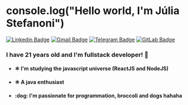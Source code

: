 # console.log("Hello world, I'm Júlia Stefanoni")
[![Linkedin Badge](https://img.shields.io/badge/-juliastefanoni-blue?style=flat-square&logo=Linkedin&logoColor=white&link=https://www.linkedin.com/in/juliastefanonidev/)](https://www.linkedin.com/in/juliastefanonidev/)
[![Gmail Badge](https://img.shields.io/badge/-juliastefanonidev@gmail.com-c14438?style=flat-square&logo=Gmail&logoColor=white&link=mailto:juliastefanonidev@gmail.com)](mailto:juliastefanonidev@gmail.com)
[![Telegram Badge](https://img.shields.io/badge/-juliastefanonidev-blue?style=flat-square&logo=Telegram&logoColor=white&link=https://t.me/juliastefanoni)](https://t.me/juliastefanoni)
[![GitLab Badge](https://img.shields.io/badge/-JuliaStefanoni-black?style=flat-square&logo=GitLab&link=https://gitlab.com/juliastefanoni)](https://gitlab.com/juliastefanoni)


### I have 21 years old and I'm fullstack developer! :purple_heart:


<ul>
  <li> <h4> ⚛️ I'm studying the javascript universe (ReactJS and NodeJS) </h4> </li>
   <li> <h4> ⚛️ A java enthusiast </h4> </li>
  <li> <h4> :dog: I'm passionate for programmation, broccoli and dogs hahaha</h4> </li>
</ul>
